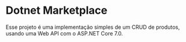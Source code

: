 # Dotnet Marketplace

Esse projeto é uma implementação simples de um CRUD de produtos, usando uma Web API com o ASP.NET Core 7.0.
